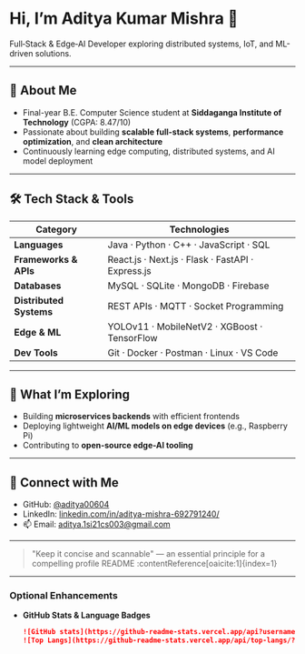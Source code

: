 <p align="center">
  <h1>Hi, I’m Aditya Kumar Mishra 👋</h1>
  <p>Full‑Stack & Edge‑AI Developer exploring distributed systems, IoT, and ML-driven solutions.</p>
</p>

---

## 🚀 About Me
- Final-year B.E. Computer Science student at **Siddaganga Institute of Technology** (CGPA: 8.47/10)
- Passionate about building **scalable full-stack systems**, **performance optimization**, and **clean architecture**
- Continuously learning edge computing, distributed systems, and AI model deployment

---

## 🛠️ Tech Stack & Tools

| Category               | Technologies |
|------------------------|--------------|
| **Languages**          | Java · Python · C++ · JavaScript · SQL |
| **Frameworks & APIs**  | React.js · Next.js · Flask · FastAPI · Express.js |
| **Databases**          | MySQL · SQLite · MongoDB · Firebase |
| **Distributed Systems**| REST APIs · MQTT · Socket Programming |
| **Edge & ML**          | YOLOv11 · MobileNetV2 · XGBoost · TensorFlow |
| **Dev Tools**          | Git · Docker · Postman · Linux · VS Code |

---

## 🌱 What I’m Exploring
- Building **microservices backends** with efficient frontends
- Deploying lightweight **AI/ML models on edge devices** (e.g., Raspberry Pi)
- Contributing to **open-source edge-AI tooling**

---

## 🔗 Connect with Me
- GitHub: [@aditya00604](https://github.com/aditya00604)  
- LinkedIn: [linkedin.com/in/aditya-mishra-692791240/](https://linkedin.com/in/aditya-mishra-692791240/)  
- 📫 Email: aditya.1si21cs003@gmail.com  

---

> "Keep it concise and scannable" — an essential principle for a compelling profile README :contentReference[oaicite:1]{index=1}

---

### Optional Enhancements
- **GitHub Stats & Language Badges**  
  ```markdown
  ![GitHub stats](https://github-readme-stats.vercel.app/api?username=aditya00604&show_icons=true&theme=radical)
  ![Top Langs](https://github-readme-stats.vercel.app/api/top-langs/?username=aditya00604&layout=compact)
